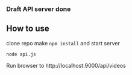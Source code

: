 ### Draft API server done
## How to use
clone repo
make `npm install` and start server
```
node api.js
```

Run browser to http://localhost:9000/api/videos